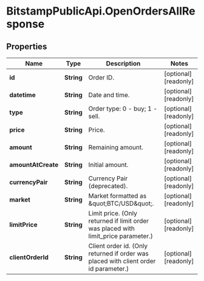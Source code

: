 # BitstampPublicApi.OpenOrdersAllResponse

## Properties

Name | Type | Description | Notes
------------ | ------------- | ------------- | -------------
**id** | **String** | Order ID. | [optional] [readonly] 
**datetime** | **String** | Date and time. | [optional] [readonly] 
**type** | **String** | Order type: 0 - buy; 1 - sell. | [optional] [readonly] 
**price** | **String** | Price. | [optional] [readonly] 
**amount** | **String** | Remaining amount. | [optional] [readonly] 
**amountAtCreate** | **String** | Initial amount. | [optional] [readonly] 
**currencyPair** | **String** | Currency Pair (deprecated). | [optional] [readonly] 
**market** | **String** | Market formatted as \&quot;BTC/USD\&quot;. | [optional] [readonly] 
**limitPrice** | **String** | Limit price. (Only returned if limit order was placed with limit_price parameter.) | [optional] [readonly] 
**clientOrderId** | **String** | Client order id. (Only returned if order was placed with client order id parameter.) | [optional] [readonly] 


